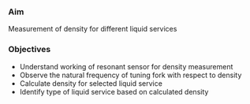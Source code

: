 ### Aim 
Measurement of density for different liquid services

### Objectives
- Understand working of resonant sensor for density measurement
- Observe the natural frequency of tuning fork with respect to density
- Calculate density for selected liquid service
- Identify type of liquid service based on calculated density




